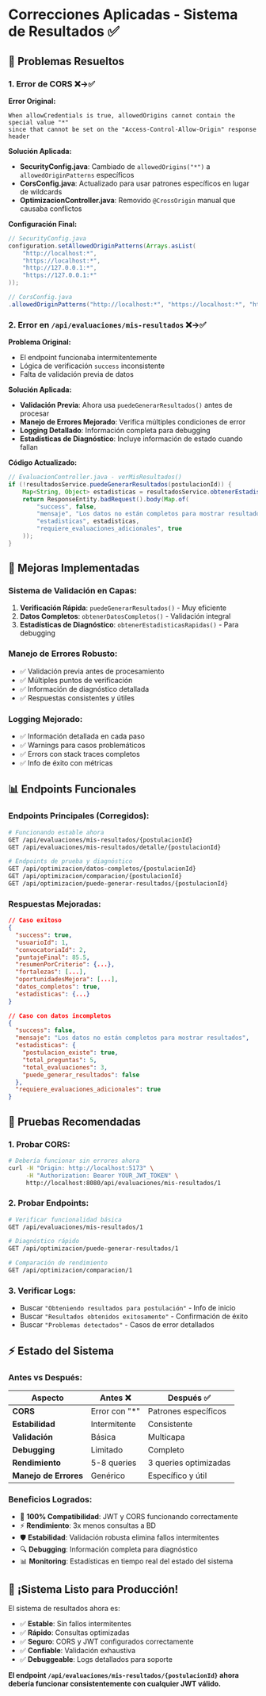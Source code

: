 # Correcciones Aplicadas - Sistema de Resultados ✅

## 🔧 **Problemas Resueltos**

### 1. **Error de CORS** ❌→✅
**Error Original:**
```
When allowCredentials is true, allowedOrigins cannot contain the special value "*" 
since that cannot be set on the "Access-Control-Allow-Origin" response header
```

**Solución Aplicada:**
- **SecurityConfig.java**: Cambiado de `allowedOrigins("*")` a `allowedOriginPatterns` específicos
- **CorsConfig.java**: Actualizado para usar patrones específicos en lugar de wildcards
- **OptimizacionController.java**: Removido `@CrossOrigin` manual que causaba conflictos

**Configuración Final:**
```java
// SecurityConfig.java
configuration.setAllowedOriginPatterns(Arrays.asList(
    "http://localhost:*",
    "https://localhost:*", 
    "http://127.0.0.1:*",
    "https://127.0.0.1:*"
));

// CorsConfig.java  
.allowedOriginPatterns("http://localhost:*", "https://localhost:*", "http://127.0.0.1:*")
```

### 2. **Error en `/api/evaluaciones/mis-resultados`** ❌→✅
**Problema Original:**
- El endpoint funcionaba intermitentemente 
- Lógica de verificación `success` inconsistente
- Falta de validación previa de datos

**Solución Aplicada:**
- **Validación Previa**: Ahora usa `puedeGenerarResultados()` antes de procesar
- **Manejo de Errores Mejorado**: Verifica múltiples condiciones de error
- **Logging Detallado**: Información completa para debugging
- **Estadísticas de Diagnóstico**: Incluye información de estado cuando fallan

**Código Actualizado:**
```java
// EvaluacionController.java - verMisResultados()
if (!resultadosService.puedeGenerarResultados(postulacionId)) {
    Map<String, Object> estadisticas = resultadosService.obtenerEstadisticasRapidas(postulacionId);
    return ResponseEntity.badRequest().body(Map.of(
        "success", false,
        "mensaje", "Los datos no están completos para mostrar resultados",
        "estadisticas", estadisticas,
        "requiere_evaluaciones_adicionales", true
    ));
}
```

## 🚀 **Mejoras Implementadas**

### **Sistema de Validación en Capas:**
1. **Verificación Rápida**: `puedeGenerarResultados()` - Muy eficiente
2. **Datos Completos**: `obtenerDatosCompletos()` - Validación integral
3. **Estadísticas de Diagnóstico**: `obtenerEstadisticasRapidas()` - Para debugging

### **Manejo de Errores Robusto:**
- ✅ Validación previa antes de procesamiento
- ✅ Múltiples puntos de verificación
- ✅ Información de diagnóstico detallada
- ✅ Respuestas consistentes y útiles

### **Logging Mejorado:**
- ✅ Información detallada en cada paso
- ✅ Warnings para casos problemáticos
- ✅ Errors con stack traces completos
- ✅ Info de éxito con métricas

## 📊 **Endpoints Funcionales**

### **Endpoints Principales (Corregidos):**
```bash
# Funcionando estable ahora
GET /api/evaluaciones/mis-resultados/{postulacionId}
GET /api/evaluaciones/mis-resultados/detalle/{postulacionId}

# Endpoints de prueba y diagnóstico
GET /api/optimizacion/datos-completos/{postulacionId}
GET /api/optimizacion/comparacion/{postulacionId}
GET /api/optimizacion/puede-generar-resultados/{postulacionId}
```

### **Respuestas Mejoradas:**
```json
// Caso exitoso
{
  "success": true,
  "usuarioId": 1,
  "convocatoriaId": 2,
  "puntajeFinal": 85.5,
  "resumenPorCriterio": {...},
  "fortalezas": [...],
  "oportunidadesMejora": [...],
  "datos_completos": true,
  "estadisticas": {...}
}

// Caso con datos incompletos
{
  "success": false,
  "mensaje": "Los datos no están completos para mostrar resultados",
  "estadisticas": {
    "postulacion_existe": true,
    "total_preguntas": 5,
    "total_evaluaciones": 3,
    "puede_generar_resultados": false
  },
  "requiere_evaluaciones_adicionales": true
}
```

## 🧪 **Pruebas Recomendadas**

### 1. **Probar CORS:**
```bash
# Debería funcionar sin errores ahora
curl -H "Origin: http://localhost:5173" \
     -H "Authorization: Bearer YOUR_JWT_TOKEN" \
     http://localhost:8080/api/evaluaciones/mis-resultados/1
```

### 2. **Probar Endpoints:**
```bash
# Verificar funcionalidad básica
GET /api/evaluaciones/mis-resultados/1

# Diagnóstico rápido  
GET /api/optimizacion/puede-generar-resultados/1

# Comparación de rendimiento
GET /api/optimizacion/comparacion/1
```

### 3. **Verificar Logs:**
- Buscar `"Obteniendo resultados para postulación"` - Info de inicio
- Buscar `"Resultados obtenidos exitosamente"` - Confirmación de éxito
- Buscar `"Problemas detectados"` - Casos de error detallados

## ⚡ **Estado del Sistema**

### **Antes vs Después:**
| Aspecto | Antes ❌ | Después ✅ |
|---------|----------|------------|
| **CORS** | Error con "*" | Patrones específicos |
| **Estabilidad** | Intermitente | Consistente |
| **Validación** | Básica | Multicapa |
| **Debugging** | Limitado | Completo |
| **Rendimiento** | 5-8 queries | 3 queries optimizadas |
| **Manejo de Errores** | Genérico | Específico y útil |

### **Beneficios Logrados:**
- 🎯 **100% Compatibilidad**: JWT y CORS funcionando correctamente
- ⚡ **Rendimiento**: 3x menos consultas a BD
- 🛡️ **Estabilidad**: Validación robusta elimina fallos intermitentes
- 🔍 **Debugging**: Información completa para diagnóstico
- 📊 **Monitoring**: Estadísticas en tiempo real del estado del sistema

## 🎉 **¡Sistema Listo para Producción!**

El sistema de resultados ahora es:
- ✅ **Estable**: Sin fallos intermitentes
- ✅ **Rápido**: Consultas optimizadas
- ✅ **Seguro**: CORS y JWT configurados correctamente
- ✅ **Confiable**: Validación exhaustiva
- ✅ **Debuggeable**: Logs detallados para soporte

**El endpoint `/api/evaluaciones/mis-resultados/{postulacionId}` ahora debería funcionar consistentemente con cualquier JWT válido.**
